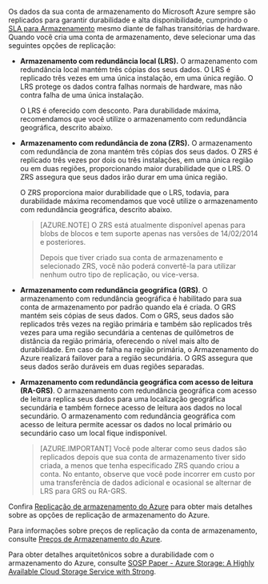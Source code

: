 Os dados da sua conta de armazenamento do Microsoft Azure sempre são replicados para garantir durabilidade e alta disponibilidade, cumprindo o [SLA para Armazenamento](https://azure.microsoft.com/support/legal/sla/storage/) mesmo diante de falhas transitórias de hardware. Quando você cria uma conta de armazenamento, deve selecionar uma das seguintes opções de replicação:

- **Armazenamento com redundância local (LRS).** O armazenamento com redundância local mantém três cópias dos seus dados. O LRS é replicado três vezes em uma única instalação, em uma única região. O LRS protege os dados contra falhas normais de hardware, mas não contra falha de uma única instalação.  
  
	O LRS é oferecido com desconto. Para durabilidade máxima, recomendamos que você utilize o armazenamento com redundância geográfica, descrito abaixo.


- **Armazenamento com redundância de zona (ZRS).** O armazenamento com redundância de zona mantém três cópias dos seus dados. O ZRS é replicado três vezes por dois ou três instalações, em uma única região ou em duas regiões, proporcionando maior durabilidade que o LRS. O ZRS assegura que seus dados irão durar em uma única região.

	O ZRS proporciona maior durabilidade que o LRS, todavia, para durabilidade máxima recomendamos que você utilize o armazenamento com redundância geográfica, descrito abaixo.

	> [AZURE.NOTE] O ZRS está atualmente disponível apenas para blobs de blocos e tem suporte apenas nas versões de 14/02/2014 e posteriores.
	> 
	> Depois que tiver criado sua conta de armazenamento e selecionado ZRS, você não poderá convertê-la para utilizar nenhum outro tipo de replicação, ou vice-versa.

- **Armazenamento com redundância geográfica (GRS)**. O armazenamento com redundância geográfica é habilitado para sua conta de armazenamento por padrão quando ela é criada. O GRS mantém seis cópias de seus dados. Com o GRS, seus dados são replicados três vezes na região primária e também são replicados três vezes para uma região secundária a centenas de quilômetros de distância da região primária, oferecendo o nível mais alto de durabilidade. Em caso de falha na região primária, o Armazenamento do Azure realizará failover para a região secundária. O GRS assegura que seus dados serão duráveis em duas regiões separadas.


- **Armazenamento com redundância geográfica com acesso de leitura (RA-GRS)**. O armazenamento com redundância geográfica com acesso de leitura replica seus dados para uma localização geográfica secundária e também fornece acesso de leitura aos dados no local secundário. O armazenamento com redundância geográfica com acesso de leitura permite acessar os dados no local primário ou secundário caso um local fique indisponível.

	> [AZURE.IMPORTANT] Você pode alterar como seus dados são replicados depois que sua conta de armazenamento tiver sido criada, a menos que tenha especificado ZRS quando criou a conta. No entanto, observe que você pode incorrer em custo por uma transferência de dados adicional e ocasional se alternar de LRS para GRS ou RA-GRS.
 
Confira [Replicação de armazenamento do Azure](../articles/storage/storage-redundancy.md) para obter mais detalhes sobre as opções de replicação de armazenamento do Azure.

Para informações sobre preços de replicação da conta de armazenamento, consulte [Preços de Armazenamento do Azure](https://azure.microsoft.com/pricing/details/storage/).

Para obter detalhes arquitetônicos sobre a durabilidade com o armazenamento do Azure, consulte [SOSP Paper - Azure Storage: A Highly Available Cloud Storage Service with Strong](http://blogs.msdn.com/b/windowsazurestorage/archive/2011/11/20/windows-azure-storage-a-highly-available-cloud-storage-service-with-strong-consistency.aspx).

<!---HONumber=AcomDC_0218_2016-->